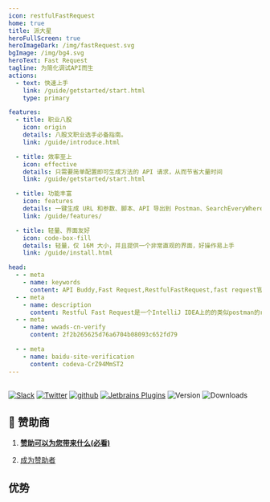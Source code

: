 ```yaml
---
icon: restfulFastRequest
home: true
title: 派大星
heroFullScreen: true
heroImageDark: /img/fastRequest.svg
bgImage: /img/bg4.svg
heroText: Fast Request
tagline: 为简化调试API而生
actions:
  - text: 快速上手
    link: /guide/getstarted/start.html
    type: primary

features:
  - title: 职业八股
    icon: origin
    details: 八股文职业选手必备指南。
    link: /guide/introduce.html

  - title: 效率至上
    icon: effective
    details: 只需要简单配置即可生成方法的 API 请求，从而节省大量时间
    link: /guide/getstarted/start.html

  - title: 功能丰富
    icon: features
    details: 一键生成 URL 和参数、脚本、API 导出到 Postman、SearchEveryWhere 搜索、发送 API 请求、下载文件、存储历史请求，各种功能一应俱全
    link: /guide/features/

  - title: 轻量、界面友好
    icon: code-box-fill
    details: 轻量，仅 16M 大小，并且提供一个非常直观的界面，好操作易上手
    link: /guide/install.html

head:
  - - meta
    - name: keywords
      content: API Buddy,Fast Request,RestfulFastRequest,fast request官网,api-buddy,Restful Fast Request
  - - meta
    - name: description
      content: Restful Fast Request是一个IntelliJ IDEA上的的类似postman的restful api工具插件，可以根据已有的方法帮助您快速生成url和params，一个API调试工具+API管理工具，支持springmvc、springboot、java-rs
  - - meta
    - name: wwads-cn-verify
      content: 2f2b265625d76a6704b08093c652fd79

  - - meta
    - name: baidu-site-verification
      content: codeva-CrZ94MmST2
---
```


<div style="margin-top: 30px;"></div>

[![Slack](https://img.shields.io/static/v1?label=Slack&message=Restful%20Fast%20Request&logo=slack&color=38B580)](https://join.slack.com/t/restfulfastrequest/shared_invite/zt-1we57vum8-TALhTHI2uNmPF2bx1NDyWw)
[![Twitter](https://img.shields.io/static/v1?label=Twitter&message=FastRequest666&logo=twitter&color=FC8D34)](https://twitter.com/FastRequest666)
[![github](https://badgen.net/badge/Github/fast-request/21D789?icon=github)](https://github.com/dromara/fast-request) [![Jetbrains Plugins][plugin-img]][plugin] ![Version](https://img.shields.io/jetbrains/plugin/v/16988?logo=IntelliJ%20IDEA) ![Downloads](https://img.shields.io/jetbrains/plugin/d/16988?color=FE2857)

<div style="margin-top: 20px;"></div>

## 🌈 赞助商

1. [**赞助可以为您带来什么(必看)**](./guide/sponsor.md#优势)

1. [成为赞助者](./guide/sponsor.md)

<SiteInfo
name="Apifox"
desc="API 设计、开发、测试一体化协作平台"
url="http://apifox.com/?utm_source=pay&utm_medium=fast-request"
logo="/img/sponsor/apifox.png"
preview="/img/sponsor/apifox-home.png"
style="max-width:370px"
/>

<SiteInfo
  name="引迈信息"
  desc="一键生成表单信息"
  url="https://www.jnpfsoft.com/index.html?from=fast-request"
  logo="/img/sponsor/jnpfsoft-logo.png"
  preview="/img/sponsor/jnpfsoft-home.png"
  style="max-width:370px"
/>


## 优势

<div class="home-advantage">
  <div style="border-radius: 10px;overflow: hidden">
    <iframe
      title="优势"
      :src="$withBase('/html/showside.html')"
      width="100%"
      height="515px"
      frameborder="0"
      scrolling="No"
      leftmargin="0"
      topmargin="0"
    />
  </div>
  <div style="margin-top: 20px"></div>
  <a class="advantage-more" href="guide/features/">更多功能</a>
</div>

## 🥇 功能

<!-- @include: @src/compare.snippet.md -->

## 🎉 致谢

**Restful Fast Request**简称**RFR**自从 2021 年上线以来获得了很多人的支持。目前微信社区群 1000 多人，下载超过 ![Downloads](https://img.shields.io/jetbrains/plugin/d/16988?color=FE2857)，感谢各位支持者的一路同行，我们会努力提升软件的人性化程度，同时也让软件变得有趣。

感谢 OSCHINA 和 Gitee 官方平台对**RFR**项目的推荐和肯定。**Restful Fast Request**在 [**2021**](https://www.oschina.net/question/2918182_2324736) 年度获得"OSC 年度最受欢迎个人项目" <Badge vertical="baseline">Top 15</Badge> 殊荣。

设计师森阳`sssenyang@qq.com` logo设计

<!-- @include: @src/contact.snippet.md -->

[plugin]: https://plugins.jetbrains.com/plugin/16988
[plugin-img]: https://img.shields.io/badge/plugin-Restful_Fast_Request-x.svg?logo=IntelliJ%20IDEA
